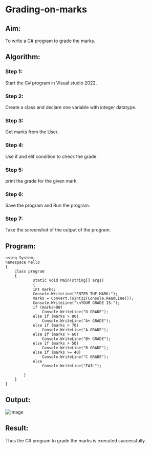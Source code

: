 # Grading-on-marks

## Aim:
To write a C# program to grade the marks.
## Algorithm:
### Step 1:
Start the C# program in Visual studio 2022.

### Step 2:
Create a class and declare one variable with integer datatype.
### Step 3:
Get marks from the User.


### Step 4:
Use if and elif condition to check the grade.
### Step 5:
print the grade for the given mark.
### Step 6:
Save the program and Run the program.
### Step 7:
Take the screenshot of the output of the program.

## Program:
```
using System;
namespace hello
{
    class program
    {
            static void Main(string[] args)
            {
            int marks;
            Console.WriteLine("ENTER THE MARK:");
            marks = Convert.ToInt32(Console.ReadLine());
            Console.WriteLine("\nYOUR GRADE IS:");
            if (marks>90)
                Console.WriteLine("O GRADE");
            else if (marks > 80)
                Console.WriteLine("A+ GRADE");
            else if (marks > 70)
                Console.WriteLine("A GRADE");
            else if (marks > 60)
                Console.WriteLine("B+ GRADE");
            else if (marks > 50)
                Console.WriteLine("B GRADE");
            else if (marks >= 40)
                Console.WriteLine("C GRADE");
            else
                Console.WriteLine("FAIL");

        }
    }
}
```

## Output:
![image](https://user-images.githubusercontent.com/94164665/167250398-06c1383a-dbbc-4d09-8dfc-2146cf36ad79.png)

## Result:
Thus the C# program to grade the marks is executed successfully.

